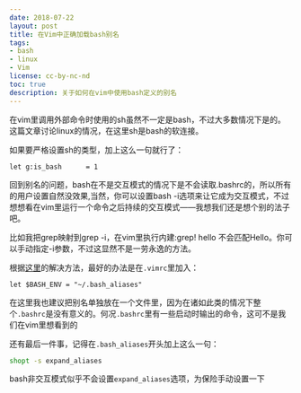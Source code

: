 ```yaml
---
date: 2018-07-22
layout: post
title: 在Vim中正确加载bash别名
tags:
- bash
- linux
- Vim
license: cc-by-nc-nd
toc: true
description: 关于如何在vim中使用bash定义的别名
---
```


在vim里调用外部命令时使用的sh虽然不一定是bash，不过大多数情况下是的。这篇文章讨论linux的情况，在这里sh是bash的软连接。

如果要严格设置sh的类型，加上这么一句就行了：

```vim
let g:is_bash	   = 1
```

回到别名的问题，bash在不是交互模式的情况下是不会读取.bashrc的，所以所有的用户设置自然没效果,当然，你可以设置bash -i选项来让它成为交互模式，不过想想看在vim里运行一个命令之后持续的交互模式——我想我们还是想个别的法子吧。

比如我把grep映射到grep -i，在vim里执行内建:grep! hello 不会匹配Hello。你可以手动指定-i参数，不过这显然不是一劳永逸的方法。

根据[这里](https://stackoverflow.com/questions/4642822/commands-executed-from-vim-are-not-recognizing-bash-command-aliases)的解决方法，最好的办法是在`.vimrc`里加入：

```vim
let $BASH_ENV = "~/.bash_aliases"
```

在这里我也建议把别名单独放在一个文件里，因为在诸如此类的情况下整个`.bashrc`是没有意义的。何况`.bashrc`里有一些启动时输出的命令，这可不是我们在vim里想看到的

还有最后一件事，记得在`.bash_aliases`开头加上这么一句：

```sh
shopt -s expand_aliases 
```

bash非交互模式似乎不会设置`expand_aliases`选项，为保险手动设置一下
